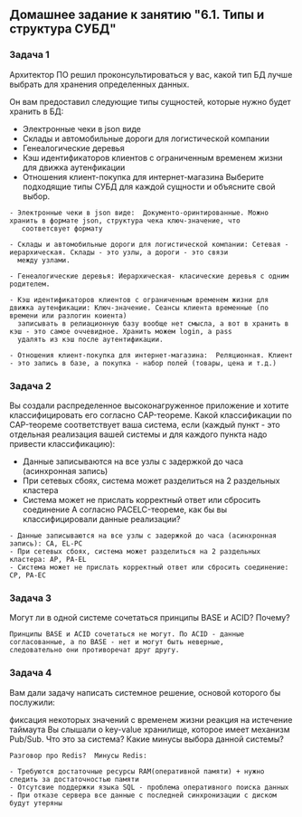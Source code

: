 ## Домашнее задание к занятию "6.1. Типы и структура СУБД"
### Задача 1
Архитектор ПО решил проконсультироваться у вас, какой тип БД лучше выбрать для хранения определенных данных.

Он вам предоставил следующие типы сущностей, которые нужно будет хранить в БД:

- Электронные чеки в json виде
- Склады и автомобильные дороги для логистической компании
- Генеалогические деревья
- Кэш идентификаторов клиентов с ограниченным временем жизни для движка аутенфикации
- Отношения клиент-покупка для интернет-магазина
Выберите подходящие типы СУБД для каждой сущности и объясните свой выбор.

```
- Электронные чеки в json виде:  Документо-оринтированные. Можно хранить в формате json, структура чека ключ-значение, что
   соответсвует формату

- Склады и автомобильные дороги для логистической компании: Сетевая - иерархическая. Склады - это узлы, а дороги - это связи 
  между узлами. 

- Генеалогические деревья: Иерархическая- класические деревья с одним родителем.

- Кэш идентификаторов клиентов с ограниченным временем жизни для движка аутенфикации: Ключ-значение. Сеансы клиента временные (по времени или разлогин коиента)
  записывать в релиационную базу вообще нет смысла, а вот в хранить в кэш - это самое оччевидное. Хранить можем login, а pass
  удалять из кэш после аутентификации. 

- Отношения клиент-покупка для интернет-магазина:  Реляционная. Клиент - это запись в базе, а покупка - набор полей (товары, цена и т.д.)

```
### Задача 2
Вы создали распределенное высоконагруженное приложение и хотите классифицировать его согласно CAP-теореме. 
Какой классификации по CAP-теореме соответствует ваша система, 
если (каждый пункт - это отдельная реализация вашей системы и для каждого пункта надо привести классификацию):

- Данные записываются на все узлы с задержкой до часа (асинхронная запись)
- При сетевых сбоях, система может разделиться на 2 раздельных кластера
- Система может не прислать корректный ответ или сбросить соединение
А согласно PACELC-теореме, как бы вы классифицировали данные реализации?

```
- Данные записываются на все узлы с задержкой до часа (асинхронная запись): CA, EL-PC
- При сетевых сбоях, система может разделиться на 2 раздельных кластера: AP, PA-EL
- Система может не прислать корректный ответ или сбросить соединение: CP, PA-EC
```
### Задача 3
Могут ли в одной системе сочетаться принципы BASE и ACID? Почему?
```
Принципы BASE и ACID сочетаться не могут. По ACID - данные согласованные, а по BASE - нет и могут быть неверные, 
следовательно они противоречат друг другу.

```

### Задача 4
Вам дали задачу написать системное решение, основой которого бы послужили:

фиксация некоторых значений с временем жизни
реакция на истечение таймаута
Вы слышали о key-value хранилище, которое имеет механизм Pub/Sub. Что это за система? Какие минусы выбора данной системы?

```
Разговор про Redis?  Минусы Redis:

- Требуются достаточные ресурсы RAM(оперативной памяти) + нужно следить за достаточностью памяти
- Отсутсвие поддержки языка SQL - проблема оперативного поиска данных
- При отказе сервера все данные с последней синхронизации с диском будут утеряны
```
